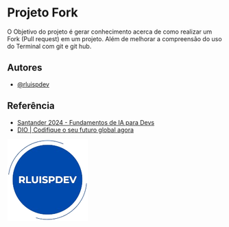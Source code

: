 # Projeto Fork

O Objetivo do projeto é gerar conhecimento acerca de como realizar um Fork (Pull request) em um projeto. Além de melhorar a compreensão do   uso do Terminal com git e git hub. 

## Autores

- [@rluispdev](https://www.instagram.com/rluispdevs/)


## Referência

 - [Santander 2024 - Fundamentos de IA para Devs](https://app.santanderopenacademy.com/pt-BR/program/santander-bootcamp-2024)
 - [DIO | Codifique o seu futuro global agora](https://www.dio.me/en)


![rluispdev](https://raw.githubusercontent.com/rluispdev/logorluispdev/f011dc27f9db69692f7152edade155110c0880cf/Logo/Logo_rluispdev.png)
